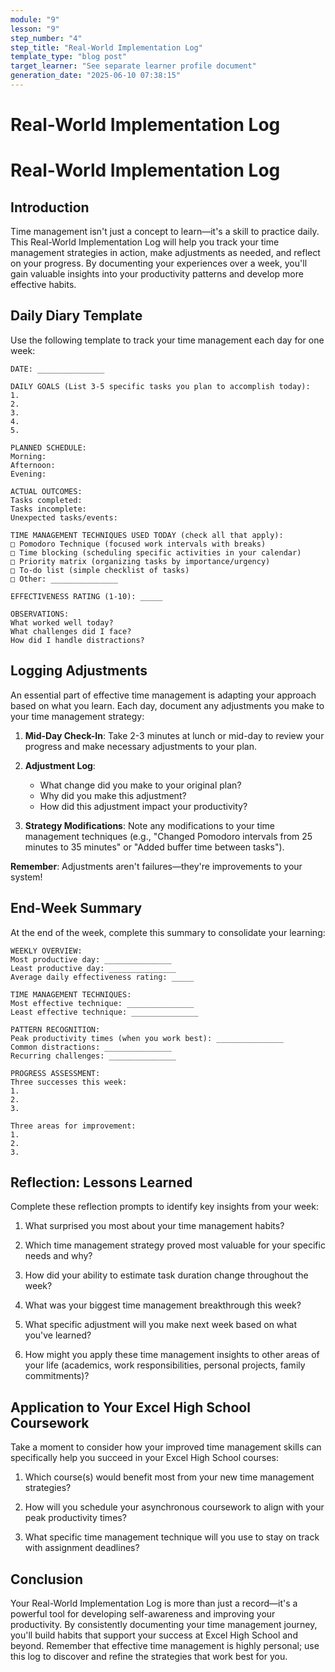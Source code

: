 ```yaml
---
module: "9"
lesson: "9"
step_number: "4"
step_title: "Real-World Implementation Log"
template_type: "blog post"
target_learner: "See separate learner profile document"
generation_date: "2025-06-10 07:38:15"
---
```


# Real-World Implementation Log

# Real-World Implementation Log

## Introduction

Time management isn't just a concept to learn—it's a skill to practice daily. This Real-World Implementation Log will help you track your time management strategies in action, make adjustments as needed, and reflect on your progress. By documenting your experiences over a week, you'll gain valuable insights into your productivity patterns and develop more effective habits.

## Daily Diary Template

Use the following template to track your time management each day for one week:

```
DATE: _______________

DAILY GOALS (List 3-5 specific tasks you plan to accomplish today):
1. 
2. 
3. 
4. 
5. 

PLANNED SCHEDULE:
Morning: 
Afternoon:
Evening:

ACTUAL OUTCOMES:
Tasks completed:
Tasks incomplete:
Unexpected tasks/events:

TIME MANAGEMENT TECHNIQUES USED TODAY (check all that apply):
□ Pomodoro Technique (focused work intervals with breaks)
□ Time blocking (scheduling specific activities in your calendar)
□ Priority matrix (organizing tasks by importance/urgency)
□ To-do list (simple checklist of tasks)
□ Other: _______________

EFFECTIVENESS RATING (1-10): _____

OBSERVATIONS:
What worked well today?
What challenges did I face?
How did I handle distractions?
```

## Logging Adjustments

An essential part of effective time management is adapting your approach based on what you learn. Each day, document any adjustments you make to your time management strategy:

1. **Mid-Day Check-In**: Take 2-3 minutes at lunch or mid-day to review your progress and make necessary adjustments to your plan.

2. **Adjustment Log**:
   * What change did you make to your original plan?
   * Why did you make this adjustment?
   * How did this adjustment impact your productivity?

3. **Strategy Modifications**: Note any modifications to your time management techniques (e.g., "Changed Pomodoro intervals from 25 minutes to 35 minutes" or "Added buffer time between tasks").

**Remember**: Adjustments aren't failures—they're improvements to your system!

## End-Week Summary

At the end of the week, complete this summary to consolidate your learning:

```
WEEKLY OVERVIEW:
Most productive day: _______________
Least productive day: _______________
Average daily effectiveness rating: _____

TIME MANAGEMENT TECHNIQUES:
Most effective technique: _______________
Least effective technique: _______________

PATTERN RECOGNITION:
Peak productivity times (when you work best): _______________
Common distractions: _______________
Recurring challenges: _______________

PROGRESS ASSESSMENT:
Three successes this week:
1. 
2. 
3. 

Three areas for improvement:
1. 
2. 
3. 
```

## Reflection: Lessons Learned

Complete these reflection prompts to identify key insights from your week:

1. What surprised you most about your time management habits?

2. Which time management strategy proved most valuable for your specific needs and why?

3. How did your ability to estimate task duration change throughout the week?

4. What was your biggest time management breakthrough this week?

5. What specific adjustment will you make next week based on what you've learned?

6. How might you apply these time management insights to other areas of your life (academics, work responsibilities, personal projects, family commitments)?

## Application to Your Excel High School Coursework

Take a moment to consider how your improved time management skills can specifically help you succeed in your Excel High School courses:

1. Which course(s) would benefit most from your new time management strategies?

2. How will you schedule your asynchronous coursework to align with your peak productivity times?

3. What specific time management technique will you use to stay on track with assignment deadlines?

## Conclusion

Your Real-World Implementation Log is more than just a record—it's a powerful tool for developing self-awareness and improving your productivity. By consistently documenting your time management journey, you'll build habits that support your success at Excel High School and beyond. Remember that effective time management is highly personal; use this log to discover and refine the strategies that work best for you.
